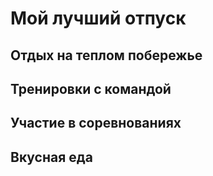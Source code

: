 # Мой лучший отпуск

## Отдых на теплом побережье

## Тренировки с командой

## Участие в соревнованиях

## Вкусная еда
